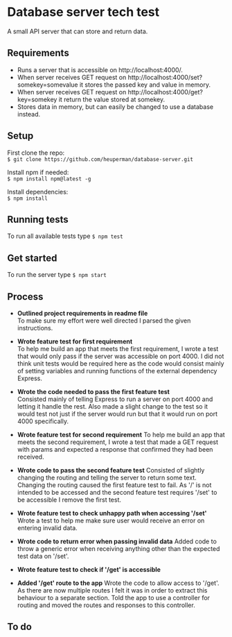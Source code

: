 # Database server tech test
A small API server that can store and return data.

## Requirements
- Runs a server that is accessible on http://localhost:4000/.
- When server receives GET request on http://localhost:4000/set?somekey=somevalue it stores the passed key and value in memory.
- When server receives GET request on http://localhost:4000/get?key=somekey it return the value stored at somekey.
- Stores data in memory, but can easily be changed to use a database instead.

## Setup
First clone the repo:  
`$ git clone https://github.com/heuperman/database-server.git`  

Install npm if needed:  
`$ npm install npm@latest -g`

 Install dependencies:  
`$ npm install`

## Running tests
To run all available tests type `$ npm test`

## Get started
To run the server type `$ npm start`

## Process
- **Outlined project requirements in readme file**  
To make sure my effort were well directed I parsed the given instructions.

- **Wrote feature test for first requirement**  
To help me build an app that meets the first requirement, I wrote a test that would only pass if the server was accessible on port 4000. I did not think unit tests would be required here as the code would consist mainly of setting variables and running functions of the external dependency Express.

- **Wrote the code needed to pass the first feature test**  
Consisted mainly of telling Express to run a server on port 4000 and letting it handle the rest. Also made a slight change to the test so it would test not just if the server would run but that it would run on port 4000 specifically.

- **Wrote feature test for second requirement**
To help me build an app that meets the second requirement, I wrote a test that made a GET request with params and expected a response that confirmed they had been received.

- **Wrote code to pass the second feature test**
Consisted of slightly changing the routing and telling the server to return some text. Changing the routing caused the first feature test to fail. As '/' is not intended to be accessed and the second feature test requires '/set' to be accessible I remove the first test.

- **Wrote feature test to check unhappy path when accessing '/set'**
Wrote a test to help me make sure user would receive an error on entering invalid data.

- **Wrote code to return error when passing invalid data**
Added code to throw a generic error when receiving anything other than the expected test data on '/set'.

- **Wrote feature test to check if '/get' is accessible**

- **Added '/get' route to the app**
Wrote the code to allow access to '/get'. As there are now multiple routes I felt it was in order to extract this behaviour to a separate section. Told the app to use a controller for routing and moved the routes and responses to this controller.

## To do
